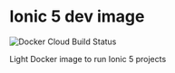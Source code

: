 # Ionic 5 dev image

![Docker Cloud Build Status](https://img.shields.io/docker/cloud/build/jmorenoamor/ionic-dev-5)

Light Docker image to run Ionic 5 projects
